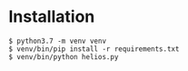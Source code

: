 Installation
============


    $ python3.7 -m venv venv
    $ venv/bin/pip install -r requirements.txt
    $ venv/bin/python helios.py
